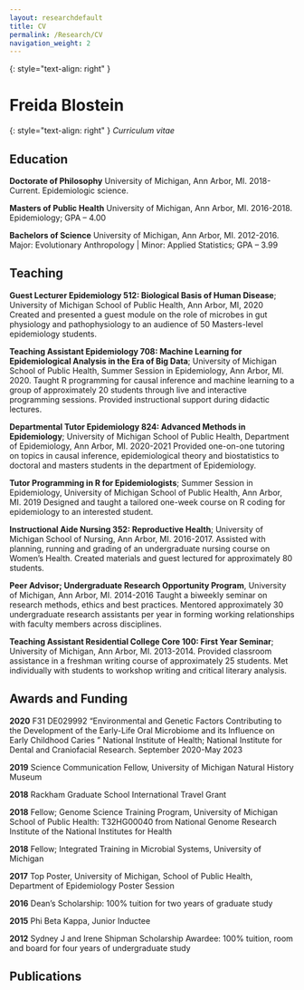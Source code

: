 ```yaml
---
layout: researchdefault
title: CV
permalink: /Research/CV
navigation_weight: 2
---
```

{: style="text-align: right" }
# Freida Blostein 
{: style="text-align: right" }
*Curriculum vitae*

## Education
**Doctorate of Philosophy** University of Michigan, Ann Arbor, MI. 2018-Current. Epidemiologic science.


**Masters of Public Health** University of Michigan, Ann Arbor, MI. 2016-2018. Epidemiology; GPA – 4.00


**Bachelors of Science** University of Michigan, Ann Arbor, MI. 2012-2016. Major: Evolutionary Anthropology | Minor: Applied Statistics; GPA – 3.99


## Teaching

**Guest Lecturer Epidemiology 512: Biological Basis of Human Disease**; University of Michigan School of Public Health, Ann Arbor, MI, 2020
Created and presented a guest module on the role of microbes in gut physiology and pathophysiology to an audience of 50 Masters-level epidemiology students.


**Teaching Assistant Epidemiology 708: Machine Learning for Epidemiological Analysis in the Era of Big Data**; University of Michigan School of Public Health, Summer Session in Epidemiology, Ann Arbor, MI. 2020.
Taught R programming for causal inference and machine learning to a group of 
approximately 20 students through live and interactive programming sessions. Provided instructional support during didactic lectures. 


**Departmental Tutor Epidemiology 824: Advanced Methods in Epidemiology**; University of Michigan School of Public Health, Department of Epidemiology, Ann Arbor, MI. 2020-2021
Provided one-on-one tutoring on topics in causal inference, epidemiological theory and biostatistics to doctoral and masters students in the department of Epidemiology. 


**Tutor Programming in R for Epidemiologists**; Summer Session in Epidemiology, University of Michigan School of Public Health, Ann Arbor, MI. 2019
Designed and taught a tailored one-week course on R coding for epidemiology to an interested student. 


**Instructional Aide Nursing 352: Reproductive Health**; University of Michigan School of Nursing, Ann Arbor, MI. 2016-2017. 
Assisted with planning, running and grading of an undergraduate nursing course on Women’s Health. Created materials and guest lectured for approximately 80 students. 


**Peer Advisor; Undergraduate Research Opportunity Program**, University of Michigan, Ann Arbor, MI. 2014-2016 
Taught a biweekly seminar on research methods, ethics and best practices. Mentored approximately 30 undergraduate research assistants per year in forming working relationships with faculty members across disciplines. 

**Teaching Assistant Residential College Core 100: First Year Seminar**; University of Michigan, Ann Arbor, MI. 2013-2014. 
Provided classroom assistance in a freshman writing course of approximately 25 students. Met individually with students to workshop writing and critical literary analysis. 

## Awards and Funding 
**2020** F31 DE029992 “Environmental and Genetic Factors Contributing to the Development of the Early-Life Oral Microbiome and its Influence on Early Childhood Caries ” National Institute of Health; National Institute for Dental and Craniofacial Research. September 2020-May 2023

**2019** Science Communication Fellow, University of Michigan Natural History Museum

**2018** Rackham Graduate School International Travel Grant

**2018** Fellow; Genome Science Training Program, University of Michigan School of Public Health: T32HG00040 from National Genome Research Institute of the National Institutes 	  for Health 

**2018** Fellow; Integrated Training in Microbial Systems, University of Michigan

**2017** Top Poster, University of Michigan, School of Public Health, Department of Epidemiology Poster Session 
      
**2016** Dean’s Scholarship: 100% tuition for two years of graduate study 

**2015** Phi Beta Kappa, Junior Inductee 

**2012** Sydney J and Irene Shipman Scholarship Awardee: 100% tuition, room and board for four years of undergraduate study 

## Publications

	   
